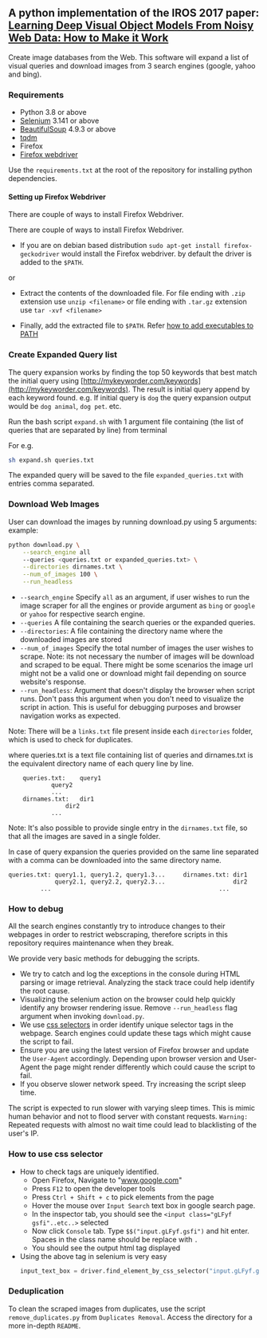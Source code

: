 ## A python implementation of the IROS 2017 paper: [Learning Deep Visual Object Models From Noisy Web Data: How to Make it Work](https://www.researchgate.net/publication/314115657_Learning_Deep_Visual_Object_Models_From_Noisy_Web_Data_How_to_Make_it_Work)


Create image databases from the Web.
This software will expand a list of visual queries and download images from 3 search engines (google, yahoo and bing).

### Requirements

* Python 3.8 or above
* [Selenium](https://www.selenium.dev/documentation/en/selenium_installation/installing_selenium_libraries/#_python_) 3.141 or above
* [BeautifulSoup](https://www.crummy.com/software/BeautifulSoup/#Download) 4.9.3 or above
* [tqdm](https://pypi.org/project/tqdm/)
* Firefox
* [Firefox webdriver](https://github.com/mozilla/geckodriver/releases)

Use the `requirements.txt` at the root of the repository for installing python dependencies.

#### Setting up Firefox Webdriver
There are couple of ways to install Firefox Webdriver.

There are couple of ways to install Firefox Webdriver.

* If you are on debian based distribution `sudo apt-get install firefox-geckodriver` would install the Firefox webdriver. by default the driver is added to the `$PATH`.

or

* Extract the contents of the downloaded file.
For file ending with `.zip` extension use `unzip <filename>` or file ending with `.tar.gz` extension use `tar -xvf <filename>`

* Finally, add the extracted file to `$PATH`. Refer [how to add executables to PATH](https://www.selenium.dev/documentation/en/webdriver/driver_requirements/#adding-executables-to-your-path)

### Create Expanded Query list

The query expansion works by finding the top 50 keywords that best match the initial query using [http://mykeyworder.com/keywords](http://mykeyworder.com/keywords). The result is initial query append by each keyword found.
e.g. If initial query is `dog` the query expansion output would be `dog animal`, `dog pet`. etc.

Run the bash script `expand.sh` with 1 argument file containing (the list of queries that are separated by line) from terminal

For e.g.
```bash
sh expand.sh queries.txt
```

The expanded query will be saved to the file `expanded_queries.txt` with entries comma separated.

### Download Web Images

User can download the images by running download.py using 5 arguments:
example:

```bash
python download.py \
	--search_engine all
	--queries <queries.txt or expanded_queries.txt> \
	--directories dirnames.txt \
	--num_of_images 100 \
	--run_headless
```

* `--search_engine` Specify `all` as an argument, if user wishes to run the image scraper for all the engines or provide argument as `bing` or `google` or `yahoo` for respective search engine.
* `--queries` A file containing the search queries or the expanded queries.
* `--directories`: A file containing the directory name where the downloaded images are stored
* `--num_of_images` Specify the total number of images the user wishes to scrape. Note: its not necessary the number of images will be download and scraped to be equal. There might be some scenarios the image url might not be a valid one or download might fail depending on source website's response.
* `--run_headless`: Argument that doesn't display the browser when script runs. Don't pass this argument when you don't need to visualize the script in action. This is useful for debugging purposes and browser navigation works as expected.

Note: There will be a `links.txt` file present inside each `directories` folder, which is used to check for duplicates.

where queries.txt is a text file containing list of queries and dirnames.txt is the equivalent directory name of each query line by line.


		queries.txt:	query1
				query2
				...
		dirnames.txt:	dir1
         		 	dir2
				...

Note: It's also possible to provide single entry in the `dirnames.txt` file, so that all the images are saved in a single folder.

In case of query expansion the queries provided on the same line separated with a comma can be downloaded into the same directory name.

	queries.txt: query1.1, query1.2, query1.3...     dirnames.txt: dir1
        	     query2.1, query2.2, query2.3...                   dir2
  		     ...                                               ...


### How to debug

All the search engines constantly try to introduce changes to their webpages in order to restrict webscraping, therefore scripts in this repository requires maintenance when they break.

We provide very basic methods for debugging the scripts.

* We try to catch and log the exceptions in the console during HTML parsing or image retrieval. Analyzing the stack trace could help identify the root cause.
* Visualizing the selenium action on the browser could help quickly identify any browser rendering issue. Remove `--run_headless` flag argument when invoking `download.py`.
* We use [css selectors](https://www.w3schools.com/cssref/css_selectors.asp) in order identify unique  selector tags in the webpage. Search engines could update these tags which might cause the script to fail.
* Ensure you are using the latest version of Firefox browser and update the `User-Agent` accordingly. Depending upon browser version and User-Agent the page might render differently which could cause the script to fail.
* If you observe slower network speed. Try increasing the script sleep time.

The script is expected to run slower with varying sleep times. This is mimic human behavior and not to flood server with constant requests.
`Warning:` Repeated requests with almost no wait time could lead to blacklisting of the user's IP.

### How to use css selector
* How to check tags are uniquely identified.
	* Open Firefox, Navigate to "www.google.com"
	* Press `F12` to open the developer tools
	* Press `Ctrl + Shift + c` to pick elements from the page
	* Hover the mouse over `Input Search` text box in google search page.
	* In the inspector tab, you should see the `<input class="gLFyf gsfi"..etc..>` selected
	* Now click `Console` tab. Type `$$("input.gLFyf.gsfi")` and hit enter. Spaces in the class name should be replace with `.`
	* You should see the output html tag displayed
* Using the above tag in selenium is very easy
	```python
	input_text_box = driver.find_element_by_css_selector("input.gLFyf.gsfi")
	```

### Deduplication

To clean the scraped images from duplicates, use the script `remove_duplicates.py` from `Duplicates Removal`. Access the directory for a more in-depth `README`.
